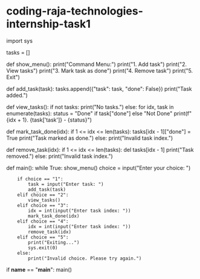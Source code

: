 # coding-raja-technologies-internship-task1
import sys

tasks = []

def show_menu():
    print("Command Menu:")
    print("1. Add task")
    print("2. View tasks")
    print("3. Mark task as done")
    print("4. Remove task")
    print("5. Exit")

def add_task(task):
    tasks.append({"task": task, "done": False})
    print("Task added.")

def view_tasks():
    if not tasks:
        print("No tasks.")
    else:
        for idx, task in enumerate(tasks):
            status = "Done" if task["done"] else "Not Done"
            print(f"{idx + 1}. {task['task']} - {status}")

def mark_task_done(idx):
    if 1 <= idx <= len(tasks):
        tasks[idx - 1]["done"] = True
        print("Task marked as done.")
    else:
        print("Invalid task index.")

def remove_task(idx):
    if 1 <= idx <= len(tasks):
        del tasks[idx - 1]
        print("Task removed.")
    else:
        print("Invalid task index.")

def main():
    while True:
        show_menu()
        choice = input("Enter your choice: ")

        if choice == "1":
            task = input("Enter task: ")
            add_task(task)
        elif choice == "2":
            view_tasks()
        elif choice == "3":
            idx = int(input("Enter task index: "))
            mark_task_done(idx)
        elif choice == "4":
            idx = int(input("Enter task index: "))
            remove_task(idx)
        elif choice == "5":
            print("Exiting...")
            sys.exit(0)
        else:
            print("Invalid choice. Please try again.")

if __name__ == "__main__":
    main()
